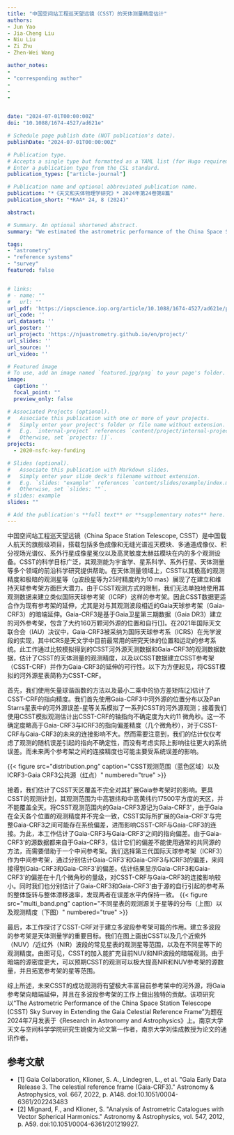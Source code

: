 ```yaml
---
title: "中国空间站工程巡天望远镜（CSST）的天体测量精度估计"
authors:
- Jun Yao
- Jia-Cheng Liu
- Niu Liu
- Zi Zhu
- Zhen-Wei Wang

author_notes:
- 
- "corresponding author"
- 
- 
- 


date: "2024-07-01T00:00:00Z"
doi: "10.1088/1674-4527/ad621e"

# Schedule page publish date (NOT publication's date).
publishDate: "2024-07-01T00:00:00Z"

# Publication type.
# Accepts a single type but formatted as a YAML list (for Hugo requirements).
# Enter a publication type from the CSL standard.
publication_types: ["article-journal"]

# Publication name and optional abbreviated publication name.
publication: "*《天文和天体物理学研究》* 2024年第24卷第8篇"
publication_short: "*RAA* 24, 8 (2024)"

abstract: 

# Summary. An optional shortened abstract.
summary: "We estimated the astrometric performance of the China Space Station Telescope Sky Survey in extending the Gaia Celestial Reference Frame by using a simulated set of sources."

tags:
- "astrometry" 
- "reference systems" 
- "survey"
featured: false


# links:
# - name: ""
#   url: ""
url_pdf: 'https://iopscience.iop.org/article/10.1088/1674-4527/ad621e/pdf'
url_code: ''
url_dataset: ''
url_poster: ''
url_project: 'https://njuastrometry.github.io/en/project/'
url_slides: ''
url_source: ''
url_video: ''

# Featured image
# To use, add an image named `featured.jpg/png` to your page's folder. 
image:
  caption: ''
  focal_point: ""
  preview_only: false

# Associated Projects (optional).
#   Associate this publication with one or more of your projects.
#   Simply enter your project's folder or file name without extension.
#   E.g. `internal-project` references `content/project/internal-project/index.md`.
#   Otherwise, set `projects: []`.
projects: 
  - 2020-nsfc-key-funding

# Slides (optional).
#   Associate this publication with Markdown slides.
#   Simply enter your slide deck's filename without extension.
#   E.g. `slides: "example"` references `content/slides/example/index.md`.
#   Otherwise, set `slides: ""`.
# slides: example
slides: ""

# Add the publication's **full text** or **supplementary notes** here. You can use rich formatting such as including [code, math, and images](https://docs.hugoblox.com/content/writing-markdown-latex/).
---
```


<!-- {{% callout note %}}
Click the *Cite* button above to demo the feature to enable visitors to import publication metadata into their reference management software.
{{% /callout %}}

{{% callout note %}}
Create your slides in Markdown - click the *Slides* button to check out the example.
{{% /callout %}} -->

中国空间站工程巡天望远镜（China Space Station Telescope, CSST）是中国载人航天的旗舰级项目，搭载包括多色成像和无缝光谱巡天模块、多通道成像仪、积分视场光谱仪、系外行星成像星冕仪以及高灵敏度太赫兹模块在内的多个观测设备。CSST的科学目标广泛，其观测能为宇宙学、星系科学、系外行星、天体测量等多个领域的前沿科学研究提供帮助。在天体测量领域上，CSST以其极高的观测精度和极暗的观测星等（g波段星等为25时精度约为10 mas）展现了在建立和维持天球参考架方面巨大潜力。由于CSST观测方式的限制，我们无法单独地使用其观测数据来建立类似国际天球参考架（ICRF）这样的参考架。因此CSST数据更适合作为现有参考架的延伸，尤其是对与其观测波段相近的Gaia天球参考架（Gaia-CRF3）的暗端延伸。Gaia-CRF3是基于Gaia卫星第三期数据（Gaia DR3）建立的河外参考架，包含了大约160万颗河外源的位置和自行[[1](#Gaia_CRF3)]。在2021年国际天文联合会（IAU）决议中，Gaia-CRF3被采纳为国际天球参考系（ICRS）在光学波段的实现，其中ICRS是天文学中目前最常用的研究天体的位置和运动的参考系统。此工作通过比较模拟得到的CSST河外源天测数据和Gaia-CRF3的观测数据数据，估计了CSST的天体测量的观测精度，以及以CSST数据建立CSST参考架（CSST-CRF）并作为Gaia-CRF3的延伸的可行性。以下为方便起见，将CSST模拟的河外源星表简称为CSST-CRF。

首先，我们使用矢量球谐函数的方法以及最小二乘中的协方差矩阵[[2](#Mignard2012)]估计了CSST-CRF的指向精度。我们首先使用Gaia-CRF3中河外源的位置分布以及Pan Starrs星表中的河外源误差-星等关系模拟了一系列CSST的河外源观测；接着我们使用CSST模拟观测估计出CSST-CRF的轴指向不确定度为大约11 微角秒。这一不确定度略高于Gaia-CRF3与ICRF3的指向偏差精度（几个微角秒），对于CSST-CRF与Gaia-CRF3的未来的连接影响不大。然而需要注意到，我们的估计仅仅考虑了观测的随机误差引起的指向不确定性，而没有考虑实际上影响往往更大的系统误差。而未来两个参考架之间的连接精度也可能主要受系统误差的影响。

{{< figure src="distribution.png" caption="CSST观测范围（蓝色区域）以及ICRF3-Gaia CRF3公共源（红点）" numbered="true" >}}

接着，我们估计了CSST天区覆盖不完全对其扩展Gaia参考架时的影响。更具CSST的观测计划，其观测范围为中高银纬和中高黄纬约17500平方度的天区，并不能覆盖全天。将CSST观测范围内的Gaia-CRF3源记为Gaia-CRF3'，由于Gaia在全天各个位置的观测精度并不完全一致，CSST实际所扩展的Gaia-CRF3'与完整Gaia-CRF3之间可能存在系统偏差，进而影响CSST-CRF与Gaia-CRF3的连接。为此，本工作估计了Gaia-CRF3与Gaia-CRF3'之间的指向偏差。由于Gaia-CRF3'的源数据都来自于Gaia-CRF3，估计它们的偏差不能使用通常的共同源的方法，而需要借助于一个中间参考架。我们选择第三代国际天球参考架（ICRF3）作为中间参考架，通过分别估计Gaia-CRF3'和Gaia-CRF3与ICRF3的偏差，来间接得到Gaia-CRF3和Gaia-CRF3'的偏差。估计结果显示Gaia-CRF3和Gaia-CRF3'的偏差在十几个微角秒的量级，对CSST-CRF与Gaia-CRF3的连接影响较小。同时我们也分别估计了Gaia-CRF3和Gaia-CRF3'由于源的自行引起的参考系的整体旋转与整体漂移速率，发现两者在误差水平内保持一致。
{{< figure src="multi_band.png" caption="不同星表的观测源关于星等的分布（上图）以及观测精度（下图）" numbered="true" >}}

最后，本工作探讨了CSST-CRF对于建立多波段参考架可能的作用。建立多波段的参考架是天体测量学的重要目标。我们在图上画出CSST以及几个近紫外（NUV）/近红外（NIR）波段的常见星表的观测星等范围，以及在不同星等下的观测精度。由图可见，CSST的加入能扩充目前NUV和NIR波段的暗端观测。由于暗端的源密度更大，可以预期CSST的观测可以极大提高NIR和NUV参考架的源数量，并且拓宽参考架的星等范围。

综上所述，未来CSST的成功观测将有望极大丰富目前参考架中的河外源，将Gaia参考架向暗端延伸，并且在多波段参考架的工作上做出独特的贡献。该项研究以“The Astrometric Performance of the China Space Station Telescope (CSST) Sky Survey in Extending the Gaia Celestial Reference Frame”为题在2024年7月发表于《Research in Astronomy and Astrophysics》上。南京大学天文与空间科学学院研究生姚俊为论文第一作者，南京大学刘佳成教授为论文的通讯作者。

## 参考文献

- <span id="Gaia_CRF3">[1] Gaia Collaboration, Klioner, S. A., Lindegren, L., et al. "Gaia Early Data Release 3. The celestial reference frame (Gaia-CRF3)." Astronomy & Astrophysics, vol. 667, 2022, p. A148. doi:10.1051/0004-6361/202243483
- <span id="Mignard2012">[2] Mignard, F., and Klioner, S. "Analysis of Astrometric Catalogues with Vector Spherical Harmonics." Astronomy & Astrophysics, vol. 547, 2012, p. A59. doi:10.1051/0004-6361/201219927.
